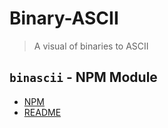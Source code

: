 # Binary-ASCII

> A visual of binaries to ASCII

## `binascii` - NPM Module

- [NPM](https://www.npmjs.com/package/@dkrmstudio/binascii)
- [README](https://github.com/dkrmstudio/binary-ascii/tree/main/src/lib#readme)
